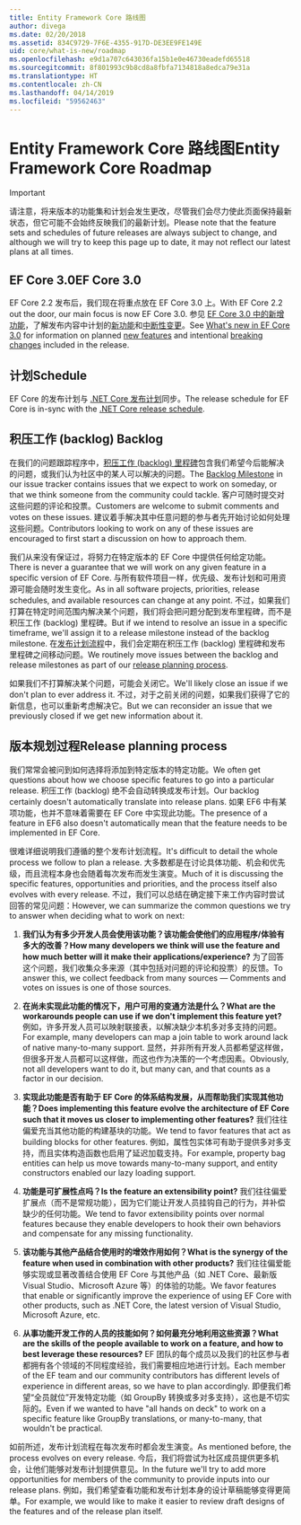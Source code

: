 ```yaml
---
title: Entity Framework Core 路线图
author: divega
ms.date: 02/20/2018
ms.assetid: 834C9729-7F6E-4355-917D-DE3EE9FE149E
uid: core/what-is-new/roadmap
ms.openlocfilehash: e9d1a707c643036fa15b1e0e46730eadefd65518
ms.sourcegitcommit: 8f801993c9b8cd8a8fbfa7134818a8edca79e31a
ms.translationtype: HT
ms.contentlocale: zh-CN
ms.lasthandoff: 04/14/2019
ms.locfileid: "59562463"
---
```

# <a name="entity-framework-core-roadmap"></a><span data-ttu-id="f0b3e-102">Entity Framework Core 路线图</span><span class="sxs-lookup"><span data-stu-id="f0b3e-102">Entity Framework Core Roadmap</span></span>

> [!IMPORTANT]
> <span data-ttu-id="f0b3e-103">请注意，将来版本的功能集和计划会发生更改，尽管我们会尽力使此页面保持最新状态，但它可能不会始终反映我们的最新计划。</span><span class="sxs-lookup"><span data-stu-id="f0b3e-103">Please note that the feature sets and schedules of future releases are always subject to change, and although we will try to keep this page up to date, it may not reflect our latest plans at all times.</span></span>

## <a name="ef-core-30"></a><span data-ttu-id="f0b3e-104">EF Core 3.0</span><span class="sxs-lookup"><span data-stu-id="f0b3e-104">EF Core 3.0</span></span>

<span data-ttu-id="f0b3e-105">EF Core 2.2 发布后，我们现在将重点放在 EF Core 3.0 上。</span><span class="sxs-lookup"><span data-stu-id="f0b3e-105">With EF Core 2.2 out the door, our main focus is now EF Core 3.0.</span></span>
<span data-ttu-id="f0b3e-106">参见 [EF Core 3.0 中的新增功能](xref:core/what-is-new/ef-core-3.0/index)，了解发布内容中计划的[新功能](xref:core/what-is-new/ef-core-3.0/features)和[中断性变更](xref:core/what-is-new/ef-core-3.0/breaking-changes)。</span><span class="sxs-lookup"><span data-stu-id="f0b3e-106">See [What's new in EF Core 3.0](xref:core/what-is-new/ef-core-3.0/index) for information on planned [new features](xref:core/what-is-new/ef-core-3.0/features) and intentional [breaking changes](xref:core/what-is-new/ef-core-3.0/breaking-changes) included in the release.</span></span>

## <a name="schedule"></a><span data-ttu-id="f0b3e-107">计划</span><span class="sxs-lookup"><span data-stu-id="f0b3e-107">Schedule</span></span>

<span data-ttu-id="f0b3e-108">EF Core 的发布计划与 [.NET Core 发布计划](https://github.com/dotnet/core/blob/master/roadmap.md)同步。</span><span class="sxs-lookup"><span data-stu-id="f0b3e-108">The release schedule for EF Core is in-sync with the [.NET Core release schedule](https://github.com/dotnet/core/blob/master/roadmap.md).</span></span>

## <a name="backlog"></a><span data-ttu-id="f0b3e-109">积压工作 (backlog) </span><span class="sxs-lookup"><span data-stu-id="f0b3e-109">Backlog</span></span>

<span data-ttu-id="f0b3e-110">在我们的问题跟踪程序中，[积压工作 (backlog) 里程碑](https://github.com/aspnet/EntityFrameworkCore/issues?q=is%3Aopen+is%3Aissue+milestone%3ABacklog+sort%3Areactions-%2B1-desc)包含我们希望今后能解决的问题，或我们认为社区中的某人可以解决的问题。</span><span class="sxs-lookup"><span data-stu-id="f0b3e-110">The [Backlog Milestone](https://github.com/aspnet/EntityFrameworkCore/issues?q=is%3Aopen+is%3Aissue+milestone%3ABacklog+sort%3Areactions-%2B1-desc) in our issue tracker contains issues that we expect to work on someday, or that we think someone from the community could tackle.</span></span>
<span data-ttu-id="f0b3e-111">客户可随时提交对这些问题的评论和投票。</span><span class="sxs-lookup"><span data-stu-id="f0b3e-111">Customers are welcome to submit comments and votes on these issues.</span></span>
<span data-ttu-id="f0b3e-112">建议着手解决其中任意问题的参与者先开始讨论如何处理这些问题。</span><span class="sxs-lookup"><span data-stu-id="f0b3e-112">Contributors looking to work on any of these issues are encouraged to first start a discussion on how to approach them.</span></span>

<span data-ttu-id="f0b3e-113">我们从来没有保证过，将努力在特定版本的 EF Core 中提供任何给定功能。</span><span class="sxs-lookup"><span data-stu-id="f0b3e-113">There is never a guarantee that we will work on any given feature in a specific version of EF Core.</span></span>
<span data-ttu-id="f0b3e-114">与所有软件项目一样，优先级、发布计划和可用资源可能会随时发生变化。</span><span class="sxs-lookup"><span data-stu-id="f0b3e-114">As in all software projects, priorities, release schedules, and available resources can change at any point.</span></span>
<span data-ttu-id="f0b3e-115">不过，如果我们打算在特定时间范围内解决某个问题，我们将会把问题分配到发布里程碑，而不是积压工作 (backlog) 里程碑。</span><span class="sxs-lookup"><span data-stu-id="f0b3e-115">But if we intend to resolve an issue in a specific timeframe, we'll assign it to a release milestone instead of the backlog milestone.</span></span>
<span data-ttu-id="f0b3e-116">在[发布计划流程](#release-planning-process)中，我们会定期在积压工作 (backlog) 里程碑和发布里程碑之间移动问题。</span><span class="sxs-lookup"><span data-stu-id="f0b3e-116">We routinely move issues between the backlog and release milestones as part of our [release planning process](#release-planning-process).</span></span>

<span data-ttu-id="f0b3e-117">如果我们不打算解决某个问题，可能会关闭它。</span><span class="sxs-lookup"><span data-stu-id="f0b3e-117">We'll likely close an issue if we don't plan to ever address it.</span></span>
<span data-ttu-id="f0b3e-118">不过，对于之前关闭的问题，如果我们获得了它的新信息，也可以重新考虑解决它。</span><span class="sxs-lookup"><span data-stu-id="f0b3e-118">But we can reconsider an issue that we previously closed if we get new information about it.</span></span>

## <a name="release-planning-process"></a><span data-ttu-id="f0b3e-119">版本规划过程</span><span class="sxs-lookup"><span data-stu-id="f0b3e-119">Release planning process</span></span>

<span data-ttu-id="f0b3e-120">我们常常会被问到如何选择将添加到特定版本的特定功能。</span><span class="sxs-lookup"><span data-stu-id="f0b3e-120">We often get questions about how we choose specific features to go into a particular release.</span></span>
<span data-ttu-id="f0b3e-121">积压工作 (backlog) 绝不会自动转换成发布计划。</span><span class="sxs-lookup"><span data-stu-id="f0b3e-121">Our backlog certainly doesn't automatically translate into release plans.</span></span>
<span data-ttu-id="f0b3e-122">如果 EF6 中有某项功能，也并不意味着需要在 EF Core 中实现此功能。</span><span class="sxs-lookup"><span data-stu-id="f0b3e-122">The presence of a feature in EF6 also doesn't automatically mean that the feature needs to be implemented in EF Core.</span></span>

<span data-ttu-id="f0b3e-123">很难详细说明我们遵循的整个发布计划流程。</span><span class="sxs-lookup"><span data-stu-id="f0b3e-123">It's difficult to detail the whole process we follow to plan a release.</span></span>
<span data-ttu-id="f0b3e-124">大多数都是在讨论具体功能、机会和优先级，而且流程本身也会随着每次发布而发生演变。</span><span class="sxs-lookup"><span data-stu-id="f0b3e-124">Much of it is discussing the specific features, opportunities and priorities, and the process itself also evolves with every release.</span></span>
<span data-ttu-id="f0b3e-125">不过，我们可以总结在确定接下来工作内容时尝试回答的常见问题：</span><span class="sxs-lookup"><span data-stu-id="f0b3e-125">However, we can summarize the common questions we try to answer when deciding what to work on next:</span></span>

1. <span data-ttu-id="f0b3e-126">**我们认为有多少开发人员会使用该功能？该功能会使他们的应用程序/体验有多大的改善？**</span><span class="sxs-lookup"><span data-stu-id="f0b3e-126">**How many developers we think will use the feature and how much better will it make their applications/experience?**</span></span> <span data-ttu-id="f0b3e-127">为了回答这个问题，我们收集众多来源（其中包括对问题的评论和投票）的反馈。</span><span class="sxs-lookup"><span data-stu-id="f0b3e-127">To answer this, we collect feedback from many sources — Comments and votes on issues is one of those sources.</span></span>

2. <span data-ttu-id="f0b3e-128">**在尚未实现此功能的情况下，用户可用的变通方法是什么？**</span><span class="sxs-lookup"><span data-stu-id="f0b3e-128">**What are the workarounds people can use if we don't implement this feature yet?**</span></span> <span data-ttu-id="f0b3e-129">例如，许多开发人员可以映射联接表，以解决缺少本机多对多支持的问题。</span><span class="sxs-lookup"><span data-stu-id="f0b3e-129">For example, many developers can map a join table to work around lack of native many-to-many support.</span></span> <span data-ttu-id="f0b3e-130">显然，并非所有开发人员都希望这样做，但很多开发人员都可以这样做，而这也作为决策的一个考虑因素。</span><span class="sxs-lookup"><span data-stu-id="f0b3e-130">Obviously, not all developers want to do it, but many can, and that counts as a factor in our decision.</span></span>

3. <span data-ttu-id="f0b3e-131">**实现此功能是否有助于 EF Core 的体系结构发展，从而帮助我们实现其他功能？**</span><span class="sxs-lookup"><span data-stu-id="f0b3e-131">**Does implementing this feature evolve the architecture of EF Core such that it moves us closer to implementing other features?**</span></span> <span data-ttu-id="f0b3e-132">我们往往偏爱充当其他功能的构建基块的功能。</span><span class="sxs-lookup"><span data-stu-id="f0b3e-132">We tend to favor features that act as building blocks for other features.</span></span> <span data-ttu-id="f0b3e-133">例如，属性包实体可有助于提供多对多支持，而且实体构造函数也启用了延迟加载支持。</span><span class="sxs-lookup"><span data-stu-id="f0b3e-133">For example, property bag entities can help us move towards many-to-many support, and entity constructors enabled our lazy loading support.</span></span>

4. <span data-ttu-id="f0b3e-134">**功能是可扩展性点吗？**</span><span class="sxs-lookup"><span data-stu-id="f0b3e-134">**Is the feature an extensibility point?**</span></span> <span data-ttu-id="f0b3e-135">我们往往偏爱扩展点（而不是常规功能），因为它们能让开发人员挂钩自己的行为，并补偿缺少的任何功能。</span><span class="sxs-lookup"><span data-stu-id="f0b3e-135">We tend to favor extensibility points over normal features because they enable developers to hook their own behaviors and compensate for any missing functionality.</span></span>

5. <span data-ttu-id="f0b3e-136">**该功能与其他产品结合使用时的增效作用如何？**</span><span class="sxs-lookup"><span data-stu-id="f0b3e-136">**What is the synergy of the feature when used in combination with other products?**</span></span> <span data-ttu-id="f0b3e-137">我们往往偏爱能够实现或显著改善结合使用 EF Core 与其他产品（如 .NET Core、最新版 Visual Studio、Microsoft Azure 等）的体验的功能。</span><span class="sxs-lookup"><span data-stu-id="f0b3e-137">We favor features that enable or significantly improve the experience of using EF Core with other products, such as .NET Core, the latest version of Visual Studio, Microsoft Azure, etc.</span></span>

6. <span data-ttu-id="f0b3e-138">**从事功能开发工作的人员的技能如何？如何最充分地利用这些资源？**</span><span class="sxs-lookup"><span data-stu-id="f0b3e-138">**What are the skills of the people available to work on a feature, and how to best leverage these resources?**</span></span> <span data-ttu-id="f0b3e-139">EF 团队的每个成员以及我们的社区参与者都拥有各个领域的不同程度经验，我们需要相应地进行计划。</span><span class="sxs-lookup"><span data-stu-id="f0b3e-139">Each member of the EF team and our community contributors has different levels of experience in different areas, so we have to plan accordingly.</span></span> <span data-ttu-id="f0b3e-140">即便我们希望“全员就位”开发特定功能（如 GroupBy 转换或多对多支持），这也是不切实际的。</span><span class="sxs-lookup"><span data-stu-id="f0b3e-140">Even if we wanted to have "all hands on deck" to work on a specific feature like GroupBy translations, or many-to-many, that wouldn't be practical.</span></span>

<span data-ttu-id="f0b3e-141">如前所述，发布计划流程在每次发布时都会发生演变。</span><span class="sxs-lookup"><span data-stu-id="f0b3e-141">As mentioned before, the process evolves on every release.</span></span>
<span data-ttu-id="f0b3e-142">今后，我们将尝试为社区成员提供更多机会，让他们能够对发布计划提供意见。</span><span class="sxs-lookup"><span data-stu-id="f0b3e-142">In the future we'll try to add more opportunities for members of the community to provide inputs into our release plans.</span></span>
<span data-ttu-id="f0b3e-143">例如，我们希望查看功能和发布计划本身的设计草稿能够变得更简单。</span><span class="sxs-lookup"><span data-stu-id="f0b3e-143">For example, we would like to make it easier to review draft designs of the features and of the release plan itself.</span></span>
